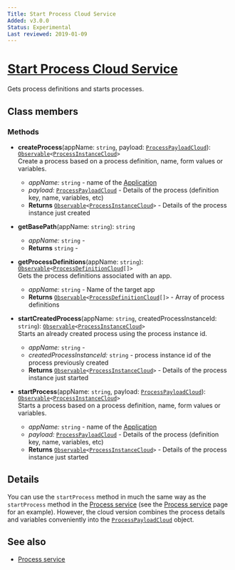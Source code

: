 ```yaml
---
Title: Start Process Cloud Service
Added: v3.0.0
Status: Experimental
Last reviewed: 2019-01-09
---
```


# [Start Process Cloud Service](../../../lib/process-services-cloud/src/lib/process/start-process/services/start-process-cloud.service.ts "Defined in start-process-cloud.service.ts")

Gets process definitions and starts processes. 

## Class members

### Methods

-   **createProcess**(appName: `string`, payload: [`ProcessPayloadCloud`](../../../lib/process-services-cloud/src/lib/process/start-process/models/process-payload-cloud.model.ts)): [`Observable`](http://reactivex.io/documentation/observable.html)`<`[`ProcessInstanceCloud`](../../../lib/process-services-cloud/src/lib/process/start-process/models/process-instance-cloud.model.ts)`>`<br/>
    Create a process based on a process definition, name, form values or variables.
    -   _appName:_ `string`  - name of the [Application](../../../lib/testing/src/lib/core/structure/application.ts)
    -   _payload:_ [`ProcessPayloadCloud`](../../../lib/process-services-cloud/src/lib/process/start-process/models/process-payload-cloud.model.ts)  - Details of the process (definition key, name, variables, etc)
    -   **Returns** [`Observable`](http://reactivex.io/documentation/observable.html)`<`[`ProcessInstanceCloud`](../../../lib/process-services-cloud/src/lib/process/start-process/models/process-instance-cloud.model.ts)`>` - Details of the process instance just created
-   **getBasePath**(appName: `string`): `string`<br/>

    -   _appName:_ `string`  - 
    -   **Returns** `string` - 

-   **getProcessDefinitions**(appName: `string`): [`Observable`](http://reactivex.io/documentation/observable.html)`<`[`ProcessDefinitionCloud`](../../../lib/process-services-cloud/src/lib/process/start-process/models/process-definition-cloud.model.ts)`[]>`<br/>
    Gets the process definitions associated with an app.
    -   _appName:_ `string`  - Name of the target app
    -   **Returns** [`Observable`](http://reactivex.io/documentation/observable.html)`<`[`ProcessDefinitionCloud`](../../../lib/process-services-cloud/src/lib/process/start-process/models/process-definition-cloud.model.ts)`[]>` - Array of process definitions
-   **startCreatedProcess**(appName: `string`, createdProcessInstanceId: `string`): [`Observable`](http://reactivex.io/documentation/observable.html)`<`[`ProcessInstanceCloud`](../../../lib/process-services-cloud/src/lib/process/start-process/models/process-instance-cloud.model.ts)`>`<br/>
    Starts an already created process using the process instance id.
    -   _appName:_ `string`  - 
    -   _createdProcessInstanceId:_ `string`  - process instance id of the process previously created
    -   **Returns** [`Observable`](http://reactivex.io/documentation/observable.html)`<`[`ProcessInstanceCloud`](../../../lib/process-services-cloud/src/lib/process/start-process/models/process-instance-cloud.model.ts)`>` - Details of the process instance just started
-   **startProcess**(appName: `string`, payload: [`ProcessPayloadCloud`](../../../lib/process-services-cloud/src/lib/process/start-process/models/process-payload-cloud.model.ts)): [`Observable`](http://reactivex.io/documentation/observable.html)`<`[`ProcessInstanceCloud`](../../../lib/process-services-cloud/src/lib/process/start-process/models/process-instance-cloud.model.ts)`>`<br/>
    Starts a process based on a process definition, name, form values or variables.
    -   _appName:_ `string`  - name of the [Application](../../../lib/testing/src/lib/core/structure/application.ts)
    -   _payload:_ [`ProcessPayloadCloud`](../../../lib/process-services-cloud/src/lib/process/start-process/models/process-payload-cloud.model.ts)  - Details of the process (definition key, name, variables, etc)
    -   **Returns** [`Observable`](http://reactivex.io/documentation/observable.html)`<`[`ProcessInstanceCloud`](../../../lib/process-services-cloud/src/lib/process/start-process/models/process-instance-cloud.model.ts)`>` - Details of the process instance just started

## Details

You can use the `startProcess` method in much the same way as the `startProcess` method in the
[Process service](../../process-services/services/process.service.md) (see the [Process service](../../process-services/services/process.service.md) page
for an example). However, the cloud version
combines the process details and variables conveniently into the
[`ProcessPayloadCloud`](../../../lib/process-services-cloud/src/lib/process/start-process/models/process-payload-cloud.model.ts) object.

## See also

-   [Process service](../../process-services/services/process.service.md)
